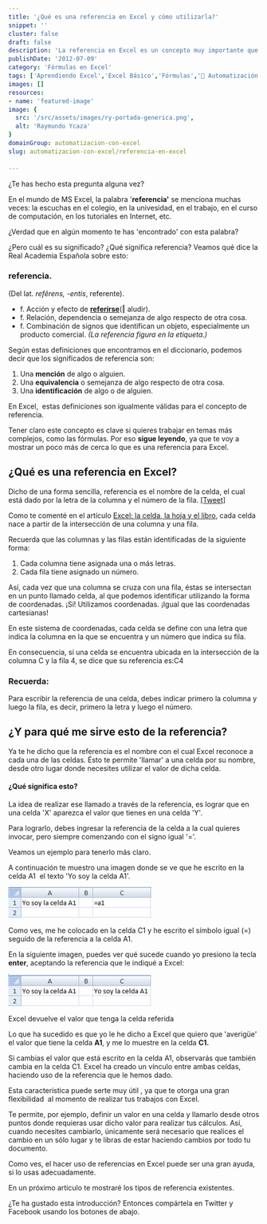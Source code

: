 ```yaml
---
title: '¿Qué es una referencia en Excel y cómo utilizarla?'
snippet: ''
cluster: false
draft: false 
description: 'La referencia en Excel es un concepto muy importante que tienes que comprender, antes de empezar con las fórmulas. ¿Te animas?'
publishDate: '2012-07-09'
category: 'Fórmulas en Excel'
tags: ['Aprendiendo Excel','Excel Básico','Fórmulas','🤖 Automatización con Excel']
images: []
resources: 
- name: 'featured-image'
image: {
  src: '/src/assets/images/ry-portada-generica.png',
  alt: 'Raymundo Ycaza'
}
domainGroup: automatizacion-con-excel
slug: automatizacion-con-excel/referencia-en-excel

---
```


¿Te has hecho esta pregunta alguna vez?

En el mundo de MS Excel, la palabra '**referencia'** se menciona muchas veces: la escuchas en el colegio, en la univesidad, en el trabajo, en el curso de computación, en los tutoriales en Internet, etc.

¿Verdad que en algún momento te has 'encontrado' con esta palabra?

¿Pero cuál es su significado? ¿Qué significa referencia? Veamos qué dice la Real Academia Española sobre esto:

### referencia.

(Del lat. _refĕrens, -entis_, referente).

- f. Acción y efecto de [**referirse**](http://lema.rae.es/drae/srv/search?id=ZdXhBTxqGDXX2hkm7WSS#0_7)(‖ aludir).
- f. Relación, dependencia o semejanza de algo respecto de otra cosa.
- f. Combinación de signos que identifican un objeto, especialmente un producto comercial. _(La referencia figura en la etiqueta.)_

Según estas definiciones que encontramos en el diccionario, podemos decir que los significados de referencia son:

1. Una **mención** de algo o alguien.
2. Una **equivalencia** o semejanza de algo respecto de otra cosa.
3. Una **identificación** de algo o de alguien.

En Excel,  estas definiciones son igualmente válidas para el concepto de referencia.

Tener claro este concepto es clave si quieres trabajar en temas más complejos, como las fórmulas. Por eso **sigue leyendo**, ya que te voy a mostrar un poco más de cerca lo que es una referencia para Excel.

## ¿Qué es una referencia en Excel?

Dicho de una forma sencilla, referencia es el nombre de la celda, el cual está dado por la letra de la columna y el número de la fila. [\[Tweet\]](http://twitter.com/home?status=[..]+referencia+es+el+nombre+de+la+celda,+el+cual+está+dado+por+la+letra+de+la+columna+y+el+número+de+la+fila.+->+https://www.raymundoycaza.com/?p=329 "Envíar a Twitter")

Como te comenté en el artículo [Excel: la celda, la hoja y el libro](https://www.raymundoycaza.com/excel-basico/celda-hoja-libro.html "Excel: La celda, la hoja y el libro."), cada celda nace a partir de la intersección de una columna y una fila.

Recuerda que las columnas y las filas están identificadas de la siguiente forma:

1. Cada columna tiene asignada una o más letras.
2. Cada fila tiene asignado un número.

Así, cada vez que una columna se cruza con una fila, éstas se intersectan en un punto llamado celda, al que podemos identificar utilizando la forma de coordenadas. ¡Sí! Utilizamos coordenadas. ¡Igual que las coordenadas cartesianas!

En este sistema de coordenadas, cada celda se define con una letra que indica la columna en la que se encuentra y un número que indica su fila.

En consecuencia, si una celda se encuentra ubicada en la intersección de la columna C y la fila 4, se dice que su referencia es:C4

### Recuerda:

Para escribir la referencia de una celda, debes indicar primero la columna y luego la fila, es decir, primero la letra y luego el número.

## ¿Y para qué me sirve esto de la referencia?

Ya te he dicho que la referencia es el nombre con el cual Excel reconoce a cada una de las celdas. Ésto te permite 'llamar' a una celda por su nombre, desde otro lugar donde necesites utilizar el valor de dicha celda.

#### ¿Qué significa esto?

La idea de realizar ese llamado a través de la referencia, es lograr que en una celda 'X' aparezca el valor que tienes en una celda 'Y'.

Para lograrlo, debes ingresar la referencia de la celda a la cual quieres invocar, pero siempre comenzando con el signo igual '='.

Veamos un ejemplo para tenerlo más claro.

A continuación te muestro una imagen donde se ve que he escrito en la celda A1  el texto 'Yo soy la celda A1'.

![Ingresando una referencia](/src/assets/images/2023/referencia-ejemplo11.png "Ingresando una referencia")

Como ves, me he colocado en la celda C1 y he escrito el símbolo igual (=) seguido de la referencia a la celda A1.

En la siguiente imagen, puedes ver qué sucede cuando yo presiono la tecla **enter**, aceptando la referencia que le indiqué a Excel:

![Nos devuelve el valor de la celda referida](/src/assets/images/2023/referencia-ejemplo21.png "Nos devuelve el valor de la celda referida")

Excel devuelve el valor que tenga la celda referida

Lo que ha sucedido es que yo le he dicho a Excel que quiero que 'averigüe' el valor que tiene la celda **A1**, y me lo muestre en la celda **C1.**

Si cambias el valor que está escrito en la celda A1, observarás que también cambia en la celda C1. Excel ha creado un vínculo entre ambas celdas, haciendo uso de la referencia que le hemos dado.

Esta característica puede serte muy útil , ya que te otorga una gran flexibilidad  al momento de realizar tus trabajos con Excel.

Te permite, por ejemplo, definir un valor en una celda y llamarlo desde otros puntos donde requieras usar dicho valor para realizar tus cálculos. Así, cuando necesites cambiarlo, únicamente será necesario que realices el cambio en un sólo lugar y te libras de estar haciendo cambios por todo tu documento.

Como ves, el hacer uso de referencias en Excel puede ser una gran ayuda, si lo usas adecuadamente.

En un próximo artículo te mostraré los tipos de referencia existentes.

¿Te ha gustado esta introducción? Entonces compártela en Twitter y Facebook usando los botones de abajo.

